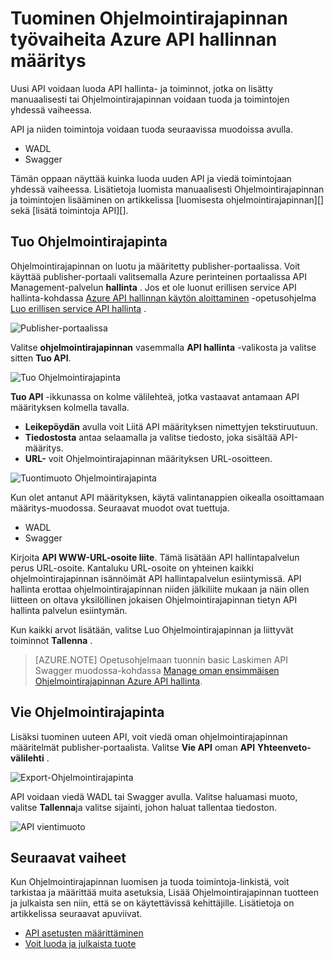 <properties 
    pageTitle="Avaimen käsitteitä API hallinta" 
    description="Lisätietoja API, tuotteiden, roolit, ryhmät ja muut API hallinta avaimen käsitteitä." 
    services="api-management" 
    documentationCenter="" 
    authors="steved0x" 
    manager="erikre" 
    editor=""/>

<tags 
    ms.service="api-management" 
    ms.workload="mobile" 
    ms.tgt_pltfrm="na" 
    ms.devlang="na" 
    ms.topic="article" 
    ms.date="10/25/2016" 
    ms.author="sdanie"/>

# <a name="how-to-import-the-definition-of-an-api-with-operations-in-azure-api-management"></a>Tuominen Ohjelmointirajapinnan työvaiheita Azure API hallinnan määritys

Uusi API voidaan luoda API hallinta- ja toiminnot, jotka on lisätty manuaalisesti tai Ohjelmointirajapinnan voidaan tuoda ja toimintojen yhdessä vaiheessa.

API ja niiden toimintoja voidaan tuoda seuraavissa muodoissa avulla.

-   WADL
-   Swagger

Tämän oppaan näyttää kuinka luoda uuden API ja viedä toimintojaan yhdessä vaiheessa. Lisätietoja luomista manuaalisesti Ohjelmointirajapinnan ja toimintojen lisääminen on artikkelissa [luomisesta ohjelmointirajapinnan][] sekä [lisätä toimintoja API][].

## <a name="import-api"> </a>Tuo Ohjelmointirajapinta

Ohjelmointirajapinnan on luotu ja määritetty publisher-portaalissa. Voit käyttää publisher-portaali valitsemalla Azure perinteinen portaalissa API Management-palvelun **hallinta** . Jos et ole luonut erillisen service API hallinta-kohdassa [Azure API hallinnan käytön aloittaminen][] -opetusohjelma [Luo erillisen service API hallinta][] .

![Publisher-portaalissa][api-management-management-console]

Valitse **ohjelmointirajapinnan** vasemmalla **API hallinta** -valikosta ja valitse sitten **Tuo API**.

![Tuo Ohjelmointirajapinta][api-management-import-apis]

**Tuo API** -ikkunassa on kolme välilehteä, jotka vastaavat antamaan API määrityksen kolmella tavalla.

-   **Leikepöydän** avulla voit Liitä API määrityksen nimettyjen tekstiruutuun.
-   **Tiedostosta** antaa selaamalla ja valitse tiedosto, joka sisältää API-määritys.
-   **URL-** voit Ohjelmointirajapinnan määrityksen URL-osoitteen.

![Tuontimuoto Ohjelmointirajapinta][api-management-import-api-clipboard]

Kun olet antanut API määrityksen, käytä valintanappien oikealla osoittamaan määritys-muodossa. Seuraavat muodot ovat tuettuja.

-   WADL
-   Swagger

Kirjoita **API WWW-URL-osoite liite**. Tämä lisätään API hallintapalvelun perus URL-osoite. Kantaluku URL-osoite on yhteinen kaikki ohjelmointirajapinnan isännöimät API hallintapalvelun esiintymissä. API hallinta erottaa ohjelmointirajapinnan niiden jälkiliite mukaan ja näin ollen liitteen on oltava yksilöllinen jokaisen Ohjelmointirajapinnan tietyn API hallinta palvelun esiintymän.

Kun kaikki arvot lisätään, valitse Luo Ohjelmointirajapinnan ja liittyvät toiminnot **Tallenna** . 

>[AZURE.NOTE] Opetusohjelmaan tuonnin basic Laskimen API Swagger muodossa-kohdassa [Manage oman ensimmäisen Ohjelmointirajapinnan Azure API hallinta](api-management-get-started.md).

## <a name="export-api"></a> Vie Ohjelmointirajapinta

Lisäksi tuominen uuteen API, voit viedä oman ohjelmointirajapinnan määritelmät publisher-portaalista. Valitse **Vie API** oman **API** **Yhteenveto-välilehti** .

![Export-Ohjelmointirajapinta][api-management-export-api]

API voidaan viedä WADL tai Swagger avulla. Valitse haluamasi muoto, valitse **Tallenna**ja valitse sijainti, johon haluat tallentaa tiedoston.

![API vientimuoto][api-management-export-api-format]

## <a name="next-steps"> </a>Seuraavat vaiheet

Kun Ohjelmointirajapinnan luomisen ja tuoda toimintoja-linkistä, voit tarkistaa ja määrittää muita asetuksia, Lisää Ohjelmointirajapinnan tuotteen ja julkaista sen niin, että se on käytettävissä kehittäjille. Lisätietoja on artikkelissa seuraavat apuviivat.

-   [API asetusten määrittäminen][]
-   [Voit luoda ja julkaista tuote][]




[api-management-management-console]: ./media/api-management-howto-import-api/api-management-management-console.png
[api-management-import-apis]: ./media/api-management-howto-import-api/api-management-api-import-apis.png
[api-management-import-api-clipboard]: ./media/api-management-howto-import-api/api-management-import-api-wizard.png
[api-management-export-api]: ./media/api-management-howto-import-api/api-management-export-api.png
[api-management-export-api-format]: ./media/api-management-howto-import-api/api-management-export-api-format.png

[Import an API]: #import-api
[Export an API]: #export-api
[Configure API settings]: #configure-api-settings
[Next steps]: #next-steps

[Azure API hallinnan käytön aloittaminen]: api-management-get-started.md
[Luo erillisen service API hallinta]: api-management-get-started.md#create-service-instance

[Toimintojen lisääminen Ohjelmointirajapinta]: api-management-howto-add-operations.md
[Voit luoda ja julkaista tuote]: api-management-howto-add-products.md
[API luominen]: api-management-howto-create-apis.md
[API asetusten määrittäminen]: api-management-howto-create-apis.md#configure-api-settings
